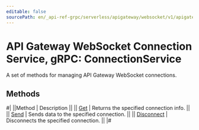 ```yaml
---
editable: false
sourcePath: en/_api-ref-grpc/serverless/apigateway/websocket/v1/apigateway/websocket/api-ref/grpc/Connection/index.md
---
```


# API Gateway WebSocket Connection Service, gRPC: ConnectionService

A set of methods for managing API Gateway WebSocket connections.

## Methods

#|
||Method | Description ||
|| [Get](get.md) | Returns the specified connection info. ||
|| [Send](send.md) | Sends data to the specified connection. ||
|| [Disconnect](disconnect.md) | Disconnects the specified connection. ||
|#